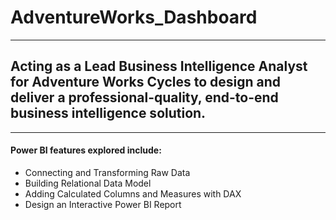 # AdventureWorks_Dashboard
-----------------------------

## Acting as a Lead Business Intelligence Analyst for Adventure Works Cycles to design and deliver a professional-quality, end-to-end business intelligence solution.
--------------------------------
#### Power BI features explored include:
* Connecting and Transforming Raw Data
* Building Relational Data Model
* Adding Calculated Columns and Measures with DAX
* Design an Interactive Power BI Report
  
